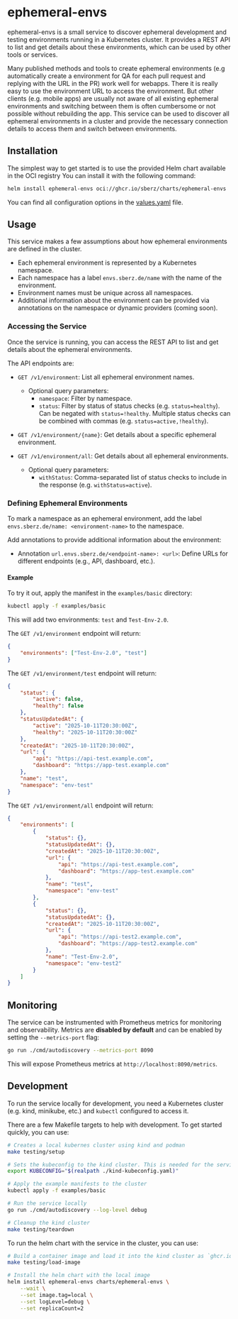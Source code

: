 # ephemeral-envs

ephemeral-envs is a small service to discover ephemeral development and testing environments running in a Kubernetes cluster.
It provides a REST API to list and get details about these environments, which can be used by other tools or services.

Many published methods and tools to create ephemeral environments (e.g automatically create a environment for QA for each pull request and replying with the URL in the PR) work well for webapps. There it is really easy to use the environment URL to access the environment. But other clients (e.g. mobile apps) are usually not aware of all existing ephemeral environments and switching between them is often cumbersome or not possible without rebuilding the app.
This service can be used to discover all ephemeral environments in a cluster and provide the necessary connection details to access them and switch between environments.

## Installation

The simplest way to get started is to use the provided Helm chart available in the OCI registry
You can install it with the following command:

```bash
helm install ephemeral-envs oci://ghcr.io/sberz/charts/ephemeral-envs
```

You can find all configuration options in the [values.yaml](./charts/ephemeral-envs/values.yaml) file.

## Usage

This service makes a few assumptions about how ephemeral environments are defined in the cluster.

- Each ephemeral environment is represented by a Kubernetes namespace.
- Each namespace has a label `envs.sberz.de/name` with the name of the environment.
- Environment names must be unique across all namespaces.
- Additional information about the environment can be provided via annotations on the namespace or dynamic providers (coming soon).

### Accessing the Service

Once the service is running, you can access the REST API to list and get details about the ephemeral environments.

The API endpoints are:

- `GET /v1/environment`: List all ephemeral environment names.
    - Optional query parameters:
        - `namespace`: Filter by namespace.
        - `status`: Filter by status of status checks (e.g. `status=healthy`). Can be negated with `status=!healthy`. Multiple status checks can be combined with commas (e.g. `status=active,!healthy`).

- `GET /v1/environment/{name}`: Get details about a specific ephemeral environment.
- `GET /v1/environment/all`: Get details about all ephemeral environments.
	- Optional query parameters:
		- `withStatus`: Comma-separated list of status checks to include in the response (e.g. `withStatus=active`).

### Defining Ephemeral Environments

To mark a namespace as an ephemeral environment, add the label `envs.sberz.de/name: <environment-name>` to the namespace.

Add annotations to provide additional information about the environment:

- Annotation `url.envs.sberz.de/<endpoint-name>: <url>`: Define URLs for different endpoints (e.g., API, dashboard, etc.).

#### Example

To try it out, apply the manifest in the `examples/basic` directory:

```bash
kubectl apply -f examples/basic
```

This will add two environments: `test` and `Test-Env-2.0`.

The `GET /v1/environment` endpoint will return:

```json
{
	"environments": ["Test-Env-2.0", "test"]
}
```

The `GET /v1/environment/test` endpoint will return:

```json
{
	"status": {
		"active": false,
		"healthy": false
	},
	"statusUpdatedAt": {
		"active": "2025-10-11T20:30:00Z",
		"healthy": "2025-10-11T20:30:00Z"
	},
	"createdAt": "2025-10-11T20:30:00Z",
	"url": {
		"api": "https://api-test.example.com",
		"dashboard": "https://app-test.example.com"
	},
	"name": "test",
	"namespace": "env-test"
}
```

The `GET /v1/environment/all` endpoint will return:

```json
{
	"environments": [
		{
			"status": {},
			"statusUpdatedAt": {},
			"createdAt": "2025-10-11T20:30:00Z",
			"url": {
				"api": "https://api-test.example.com",
				"dashboard": "https://app-test.example.com"
			},
			"name": "test",
			"namespace": "env-test"
		},
		{
			"status": {},
			"statusUpdatedAt": {},
			"createdAt": "2025-10-11T20:30:00Z",
			"url": {
				"api": "https://api-test2.example.com",
				"dashboard": "https://app-test2.example.com"
			},
			"name": "Test-Env-2.0",
			"namespace": "env-test2"
		}
	]
}
```

## Monitoring

The service can be instrumented with Prometheus metrics for monitoring and observability. Metrics are **disabled by default** and can be enabled by setting the `--metrics-port` flag:

```bash
go run ./cmd/autodiscovery --metrics-port 8090
```

This will expose Prometheus metrics at `http://localhost:8090/metrics`.

## Development

To run the service locally for development, you need a Kubernetes cluster (e.g. kind, minikube, etc.) and `kubectl` configured to access it.

There are a few Makefile targets to help with development. To get started quickly, you can use:

```bash
# Creates a local kubernes cluster using kind and podman
make testing/setup

# Sets the kubeconfig to the kind cluster. This is needed for the service to access the cluster.
export KUBECONFIG="$(realpath ./kind-kubeconfig.yaml)"

# Apply the example manifests to the cluster
kubectl apply -f examples/basic

# Run the service locally
go run ./cmd/autodiscovery --log-level debug

# Cleanup the kind cluster
make testing/teardown
```

To run the helm chart with the service in the cluster, you can use:

```bash
# Build a container image and load it into the kind cluster as `ghcr.io/sberz/ephemeral-envs:local`
make testing/load-image

# Install the helm chart with the local image
helm install ephemeral-envs charts/ephemeral-envs \
	--wait \
	--set image.tag=local \
	--set logLevel=debug \
	--set replicaCount=2
```

